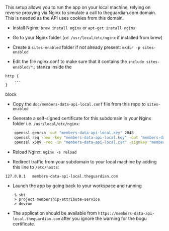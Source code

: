 This setup allows you to run the app on your local machine, relying on reverse proxying via Nginx to simulate a call to theguardian.com domain. This is needed as the API uses cookies from this domain.

- Install Nginx: `brew install nginx` or `apt-get install nginx`

- Go to your Nginx folder (`cd /usr/local/etc/nginx` if installed from brew)

- Create a `sites-enabled` folder if not already present: `mkdir -p sites-enabled`

- Edit the file nginx.conf to make sure that it contains the `include sites-enabled/*;` stanza inside the

```
http {
    ...
}
```

block

- Copy the `doc/members-data-api-local.conf` file from this repo to `sites-enabled`

- Generate a self-signed certificate for this subdomain in your Nginx folder i.e. `/usr/local/etc/nginx`:

```bash
    openssl genrsa -out "members-data-api-local.key" 2048
    openssl req -new -key "members-data-api-local.key" -out "members-data-api-local.csr"
    openssl x509 -req -in "members-data-api-local.csr" -signkey "members-data-api-local.key" -out "members-data-api-local.crt"
```

- Reload Nginx: `nginx -s reload`

- Redirect traffic from your subdomain to your local machine by adding this line to `/etc/hosts`:

`127.0.0.1   members-data-api-local.theguardian.com`

- Launch the app by going back to your workspace and running

```
    $ sbt
    > project membership-attribute-service
    > devrun
```

- The application should be available from `https://members-data-api-local.theguardian.com` after you ignore the warning for the bogu certificate.
